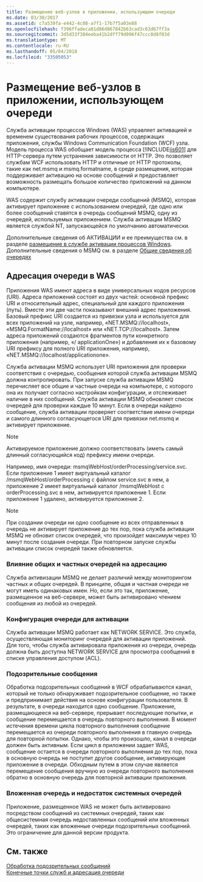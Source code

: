 ```yaml
---
title: Размещение веб-узлов в приложении, использующем очереди
ms.date: 03/30/2017
ms.assetid: c7a539fa-e442-4c08-a7f1-17b7f5a03e88
ms.openlocfilehash: f396ffadeca81d86d867842b63cad3c63d67ff3a
ms.sourcegitcommit: 3d5d33f384eeba41b2dff79d096f47ccc8d8f03d
ms.translationtype: MT
ms.contentlocale: ru-RU
ms.lasthandoff: 05/04/2018
ms.locfileid: "33505053"
---
```

# <a name="web-hosting-a-queued-application"></a>Размещение веб-узлов в приложении, использующем очереди
Служба активации процессов Windows (WAS) управляет активацией и временем существования рабочих процессов, содержащих приложения, службы Windows Communication Foundation (WCF) узла. Модель процесса WAS обобщает модель процесса [!INCLUDE[iis601](../../../../includes/iis601-md.md)] для HTTP-сервера путем устранения зависимости от HTTP. Это позволяет службам WCF использовать HTTP и отличные от HTTP протоколы, такие как net.msmq и msmq.formatname, в среде размещения, которая поддерживает активацию на основе сообщений и предоставляет возможность размещать большое количество приложений на данном компьютере.  
  
 WAS содержит службу активации очереди сообщений (MSMQ), которая активирует приложение с использованием очередей, где одно или более сообщений ставятся в очередь сообщений MSMQ, одну из очередей, используемых приложением. Служба активации MSMQ является службой NT, запускающейся по умолчанию автоматически.  
  
 Дополнительные сведения об АКТИВАЦИИ и ее преимущества см. в разделе [размещение в службе активации процессов Windows](../../../../docs/framework/wcf/feature-details/hosting-in-windows-process-activation-service.md). Дополнительные сведения о MSMQ см. в разделе [Общие сведения об очередях](../../../../docs/framework/wcf/feature-details/queues-overview.md)  
  
## <a name="queue-addressing-in-was"></a>Адресация очереди в WAS  
 Приложения WAS имеют адреса в виде универсальных кодов ресурсов (URI). Адреса приложений состоят из двух частей: основной префикс URI и относительный адрес, специальный для каждого приложения (путь). Вместе эти две части показывают внешний адрес приложения. Базовый префикс URI создается из привязки узла и используется для всех приложений на узле, например, «NET.MSMQ://localhost», «MSMQ.FormatName://localhost» или «NET.TCP://localhost». Затем адреса приложений создаются фрагментов пути конкретного приложения (например, «/ applicationOne») и добавления их к базовому URI префиксу для полного URI приложения, например, «NET.MSMQ://localhost/applicationone».  
  
 Служба активации MSMQ использует URI приложения для проверки соответствия с очередью, сообщения которой служба активации MSMQ должна контролировать. При запуске служба активации MSMQ перечисляет все общие и частные очереди на компьютере, с которого она их получает согласно настройкам конфигурации, и отслеживает наличие в них сообщений. Служба активации MSMQ обновляет список очередей для проверки каждые 10 минут. Если в очереди найдено сообщение, служба активации проверяет соответствие имени очереди и самого длинного согласующегося URI для привязки net.msmq и активирует приложение.  
  
> [!NOTE]
>  Активируемое приложение должно соответствовать (иметь самый длинный согласующийся код) префиксу имени очереди.  
  
 Например, имя очереди: msmqWebHost/orderProcessing/service.svc. Если приложение 1 имеет виртуальный каталог /msmqWebHost/orderProcessing с файлом service.svc в нем, а приложение 2 имеет виртуальный каталог /msmqWebHost с orderProcessing.svc в нем, активируется приложение 1. Если приложение 1 удалено, активируется приложение 2.  
  
> [!NOTE]
>  При создании очереди ни одно сообщение из всех отправленных в очередь не активирует приложение до тех пор, пока служба активации MSMQ не обновит список очередей, что произойдет максимум через 10 минут после создания очереди. При повторном запуске службы активации список очередей также обновляется.  
  
### <a name="the-effect-of-private-and-public-queues-on-addressing"></a>Влияние общих и частных очередей на адресацию  
 Служба активизации MSMQ не делает различий между мониторингом частных и общих очередей. В принципе, общая и частная очереди не могут иметь одинаковых имен. Но, если это так, приложение, размещенное на веб-сервере, может быть активировано чтением сообщения из любой из очередей.  
  
### <a name="queue-configuration-for-activation"></a>Конфигурация очереди для активации  
 Служба активации MSMQ работает как NETWORK SERVICE. Это служба, осуществляющая мониторинг очередей для активации приложений. Для того, чтобы служба активировала приложения из очереди, очередь должна быть доступна NETWORK SERVICE для просмотра сообщений в списке управления доступом (ACL).  
  
### <a name="poison-messaging"></a>Подозрительные сообщения  
 Обработка подозрительных сообщений в WCF обрабатываются канал, который не только обнаруживает подозрительное сообщение, но также и предпринимает действия на основе конфигурации пользователя. В результате, в очереди находится одно сообщение. Приложение, размещающееся на веб-сервере, прерывает последующие попытки, и сообщение перемещается в очередь повторного выполнения. В момент истечения времени цикла повторного выполнения сообщение перемещается из очереди повторного выполнения в главную очередь для повторной попытки. Однако, чтобы это произошло, канал в очереди должен быть активным. Если цикл в приложении задает WAS, сообщение остается в очереди повторного выполнения до тех пор, пока в основную очередь не поступит другое сообщение, активирующее приложение в очереди. Обходным путем в этом случае является перемещение сообщения вручную из очереди повторного выполнения обратно в основную очередь для повторной активации приложения.  
  
### <a name="subqueue-and-system-queue-caveat"></a>Вложенная очередь и недостаток системных очередей  
 Приложение, размещенное WAS не может быть активировано посредством сообщений из системных очередей, таких как общесистемная очередь недоставленных сообщений или вложенных очередей, таких как вложенные очереди подозрительных сообщений. Это ограничение для данной версии продукта.  
  
## <a name="see-also"></a>См. также  
 [Обработка подозрительных сообщений](../../../../docs/framework/wcf/feature-details/poison-message-handling.md)  
 [Конечные точки служб и адресация очереди](../../../../docs/framework/wcf/feature-details/service-endpoints-and-queue-addressing.md)
